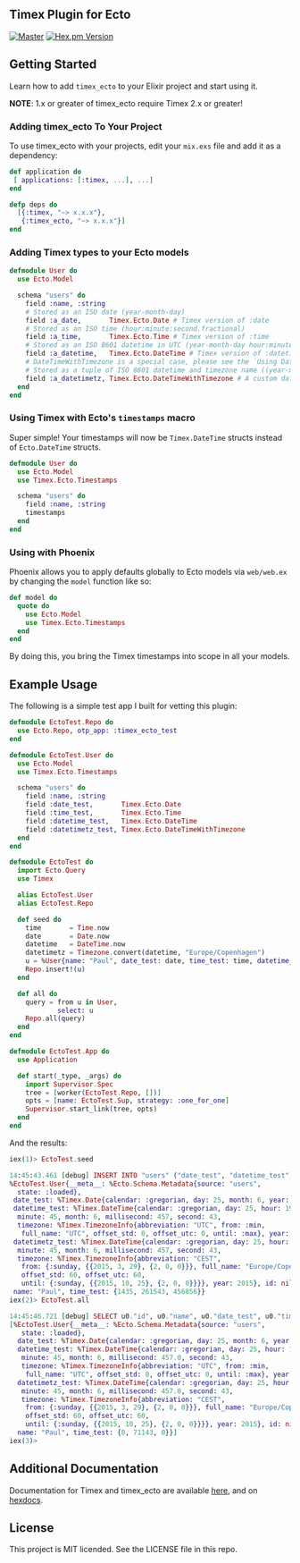 ## Timex Plugin for Ecto

[![Master](https://travis-ci.org/bitwalker/timex_ecto.svg?branch=master)](https://travis-ci.org/bitwalker/timex_ecto)
[![Hex.pm Version](http://img.shields.io/hexpm/v/timex_ecto.svg?style=flat)](https://hex.pm/packages/timex_ecto)

## Getting Started

Learn how to add `timex_ecto` to your Elixir project and start using it.

**NOTE**: 1.x or greater of timex_ecto require Timex 2.x or greater!

### Adding timex_ecto To Your Project

To use timex_ecto with your projects, edit your `mix.exs` file and add it as a dependency:

```elixir
def application do
 [ applications: [:timex, ...], ...]
end

defp deps do
  [{:timex, "~> x.x.x"},
   {:timex_ecto, "~> x.x.x"}]
end
```

### Adding Timex types to your Ecto models

```elixir
defmodule User do
  use Ecto.Model

  schema "users" do
    field :name, :string
    # Stored as an ISO date (year-month-day)
    field :a_date,       Timex.Ecto.Date # Timex version of :date
    # Stored as an ISO time (hour:minute:second.fractional)
    field :a_time,       Timex.Ecto.Time # Timex version of :time
    # Stored as an ISO 8601 datetime in UTC (year-month-day hour:minute:second.fractional)
    field :a_datetime,   Timex.Ecto.DateTime # Timex version of :datetime
    # DateTimeWithTimezone is a special case, please see the `Using DateTimeWithTimezone` section!
    # Stored as a tuple of ISO 8601 datetime and timezone name ((year-month-day hour:minute:second.fractional, timezone))
    field :a_datetimetz, Timex.Ecto.DateTimeWithTimezone # A custom datatype (:datetimetz) implemented by Timex
  end
end
```

### Using Timex with Ecto's `timestamps` macro

Super simple! Your timestamps will now be `Timex.DateTime` structs instead of `Ecto.DateTime` structs.

```elixir
defmodule User do
  use Ecto.Model
  use Timex.Ecto.Timestamps

  schema "users" do
    field :name, :string
    timestamps
  end
end
```

### Using with Phoenix

Phoenix allows you to apply defaults globally to Ecto models via `web/web.ex` by changing the `model` function like so:

```elixir
def model do
  quote do
    use Ecto.Model
    use Timex.Ecto.Timestamps
  end
end
```

By doing this, you bring the Timex timestamps into scope in all your models.


## Example Usage

The following is a simple test app I built for vetting this plugin:

```elixir
defmodule EctoTest.Repo do
  use Ecto.Repo, otp_app: :timex_ecto_test
end

defmodule EctoTest.User do
  use Ecto.Model
  use Timex.Ecto.Timestamps

  schema "users" do
    field :name, :string
    field :date_test,       Timex.Ecto.Date
    field :time_test,       Timex.Ecto.Time
    field :datetime_test,   Timex.Ecto.DateTime
    field :datetimetz_test, Timex.Ecto.DateTimeWithTimezone
  end
end

defmodule EctoTest do
  import Ecto.Query
  use Timex

  alias EctoTest.User
  alias EctoTest.Repo

  def seed do
    time       = Time.now
    date       = Date.now
    datetime   = DateTime.now
    datetimetz = Timezone.convert(datetime, "Europe/Copenhagen")
    u = %User{name: "Paul", date_test: date, time_test: time, datetime_test: datetime, datetimetz_test: datetimetz}
    Repo.insert!(u)
  end

  def all do
    query = from u in User,
            select: u
    Repo.all(query)
  end
end

defmodule EctoTest.App do
  use Application

  def start(_type, _args) do
    import Supervisor.Spec
    tree = [worker(EctoTest.Repo, [])]
    opts = [name: EctoTest.Sup, strategy: :one_for_one]
    Supervisor.start_link(tree, opts)
  end
end
```

And the results:

```elixir
iex(1)> EctoTest.seed

14:45:43.461 [debug] INSERT INTO "users" ("date_test", "datetime_test", "datetimetz_test", "name", "time_test") VALUES ($1, $2, $3, $4, $5) RETURNING "id" [{2015, 6, 25}, {{2015, 6, 25}, {19, 45, 43, 457000}}, {{{2015, 6, 25}, {21, 45, 43, 457000}}, "Europe/Copenhagen"}, "Paul", {19, 45, 43, 457000}] OK query=3.9ms
%EctoTest.User{__meta__: %Ecto.Schema.Metadata{source: "users",
  state: :loaded},
 date_test: %Timex.Date{calendar: :gregorian, day: 25, month: 6, year: 2015},
 datetime_test: %Timex.DateTime{calendar: :gregorian, day: 25, hour: 19,
  minute: 45, month: 6, millisecond: 457, second: 43,
  timezone: %Timex.TimezoneInfo{abbreviation: "UTC", from: :min,
   full_name: "UTC", offset_std: 0, offset_utc: 0, until: :max}, year: 2015},
 datetimetz_test: %Timex.DateTime{calendar: :gregorian, day: 25, hour: 21,
  minute: 45, month: 6, millisecond: 457, second: 43,
  timezone: %Timex.TimezoneInfo{abbreviation: "CEST",
   from: {:sunday, {{2015, 3, 29}, {2, 0, 0}}}, full_name: "Europe/Copenhagen",
   offset_std: 60, offset_utc: 60,
   until: {:sunday, {{2015, 10, 25}, {2, 0, 0}}}}, year: 2015}, id: nil,
 name: "Paul", time_test: {1435, 261543, 456856}}
iex(2)> EctoTest.all

14:45:46.721 [debug] SELECT u0."id", u0."name", u0."date_test", u0."time_test", u0."datetime_test", u0."datetimetz_test" FROM "users" AS u0 [] OK query=0.7ms
[%EctoTest.User{__meta__: %Ecto.Schema.Metadata{source: "users",
   state: :loaded},
  date_test: %Timex.Date{calendar: :gregorian, day: 25, month: 6, year: 2015},
  datetime_test: %Timex.DateTime{calendar: :gregorian, day: 25, hour: 19,
   minute: 45, month: 6, millisecond: 457.0, second: 43,
   timezone: %Timex.TimezoneInfo{abbreviation: "UTC", from: :min,
    full_name: "UTC", offset_std: 0, offset_utc: 0, until: :max}, year: 2015},
  datetimetz_test: %Timex.DateTime{calendar: :gregorian, day: 25, hour: 21,
   minute: 45, month: 6, millisecond: 457.0, second: 43,
   timezone: %Timex.TimezoneInfo{abbreviation: "CEST",
    from: {:sunday, {{2015, 3, 29}, {2, 0, 0}}}, full_name: "Europe/Copenhagen",
    offset_std: 60, offset_utc: 60,
    until: {:sunday, {{2015, 10, 25}, {2, 0, 0}}}}, year: 2015}, id: nil,
  name: "Paul", time_test: {0, 71143, 0}}]
iex(3)>
```

## Additional Documentation

Documentation for Timex and timex_ecto are available
[here], and on [hexdocs].

[here]: https://timex.readme.io
[hexdocs]: http://hexdocs.pm/timex_ecto/

## License

This project is MIT licended. See the LICENSE file in this repo.

